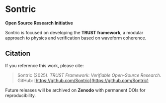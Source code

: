 # Sontric

**Open Source Research Initiative**

Sontric is focused on developing the **TRUST framework**, a modular approach to physics and verification based on waveform coherence.  

## Citation

If you reference this work, please cite:

> Sontric (2025). *TRUST Framework: Verifiable Open-Source Research*.  
> GitHub: [https://github.com/Sontric](https://github.com/Sontric)  

Future releases will be archived on **Zenodo** with permanent DOIs for reproducibility.
